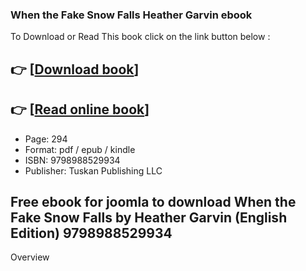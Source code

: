 ### When the Fake Snow Falls Heather Garvin ebook

To Download or Read This book click on the link button below :

## 👉  [**[Download book](http://filesbooks.info/download.php?group=book&from=github.com&id=721995&lnk=1079 "Download book")**]

## 👉  [**[Read online book](http://filesbooks.info/download.php?group=book&from=github.com&id=721995&lnk=1079 "Read online book")**]


* Page: 294
* Format: pdf / epub / kindle
* ISBN: 9798988529934
* Publisher: Tuskan Publishing LLC



## Free ebook for joomla to download When the Fake Snow Falls by Heather Garvin (English Edition)  9798988529934


Overview




